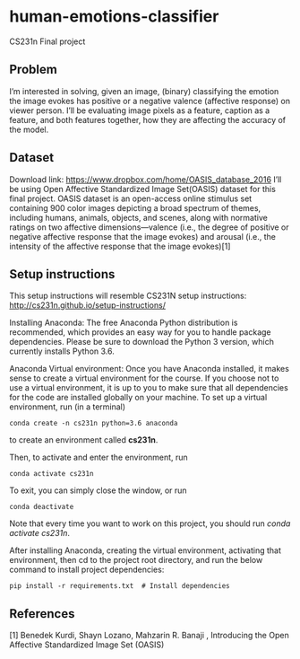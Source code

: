 # human-emotions-classifier
CS231n Final project

## Problem
I’m interested in solving, given an image, (binary) classifying the emotion the image evokes has positive or a negative valence (affective response) on viewer person. I’ll be evaluating image pixels as a feature, caption as a feature, and both features together, how they are affecting the accuracy of the model.

## Dataset
Download link: https://www.dropbox.com/home/OASIS_database_2016 
I’ll be using Open Affective Standardized Image Set(OASIS) dataset for this final project. OASIS dataset is an open-access online stimulus set containing 900 color images depicting a broad spectrum of themes, including humans, animals, objects, and scenes, along with normative ratings on two affective dimensions—valence (i.e., the degree of positive or negative affective response that the image evokes) and arousal (i.e., the intensity of the affective response that the image evokes)[1]


## Setup instructions

This setup instructions will resemble CS231N setup instructions: http://cs231n.github.io/setup-instructions/ 

Installing Anaconda: The free Anaconda Python distribution is recommended, which provides an easy way for you to handle package dependencies. Please be sure to download the Python 3 version, which currently installs Python 3.6.

Anaconda Virtual environment: Once you have Anaconda installed, it makes sense to create a virtual environment for the course. If you choose not to use a virtual environment, it is up to you to make sure that all dependencies for the code are installed globally on your machine. To set up a virtual environment, run (in a terminal)

```
conda create -n cs231n python=3.6 anaconda
```

to create an environment called **cs231n**.

Then, to activate and enter the environment, run
```
conda activate cs231n
```

To exit, you can simply close the window, or run
```
conda deactivate
```

Note that every time you want to work on this project, you should run *conda activate cs231n*.

After installing Anaconda, creating the virtual environment, activating that environment, then cd to the project root directory, and run the below command to install project dependencies:
```
pip install -r requirements.txt  # Install dependencies
```


## References
[1] Benedek Kurdi, Shayn Lozano, Mahzarin R. Banaji , Introducing the Open Affective Standardized Image Set (OASIS)
